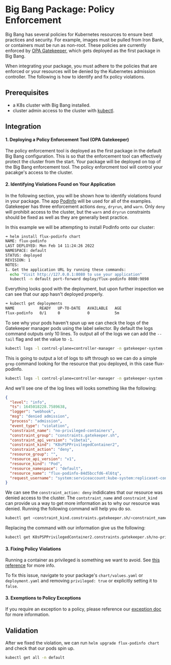 # Big Bang Package: Policy Enforcement

Big Bang has several policies for Kubernetes resources to ensure best practices and security.  For example, images must be pulled from Iron Bank, or containers must be run as non-root.  These policies are currently enforced by [OPA Gatekeeper](https://repo1.dso.mil/platform-one/big-bang/apps/core/policy), which gets deployed as the first package in Big Bang.

When integrating your package, you must adhere to the policies that are enforced or your resources will be denied by the Kubernetes admission controller.  The following is how to identify and fix policy violations.

## Prerequisites

- a K8s cluster with Big Bang installed.
- cluster admin access to the cluster with [kubectl](https://kubernetes.io/docs/tasks/tools/).

## Integration

#### 1. Deploying a Policy Enforcement Tool (OPA Gatekeeper) 

The policy enforcement tool is deployed as the first package in the default Big Bang configuration. This is so that the enforcement tool can effectively protect the cluster from the start. Your package will be deployed on top of the Big Bang enforcement tool. The policy enforcment tool will control your pacakge's access to the cluster.

#### 2. Identifying Violations Found on Your Application

In the following section, you will be shown how to identify violations found in your package. The app [PodInfo](https://repo1.dso.mil/platform-one/big-bang/apps/sandbox/podinfo) will be used for all of the examples. Gatekeeper has three enforcement actions `deny`, `dryrun`, and `warn`. Only `deny` will prohibit access to the cluster, but the `warn` and `dryrun` constraints should be fixed as well as they are generally best practice.

In this example we will be attempting to install PodInfo onto our cluster:
```bash
➜ helm install flux-podinfo chart                              
NAME: flux-podinfo
LAST DEPLOYED: Mon Feb 14 11:24:26 2022
NAMESPACE: default
STATUS: deployed
REVISION: 1
NOTES:
1. Get the application URL by running these commands:
  echo "Visit http://127.0.0.1:8080 to use your application"
  kubectl -n default port-forward deploy/flux-podinfo 8080:9898
```
Everything looks good with the deployment, but upon further inspection we can see that our app hasn't deployed properly.
```bash
➜ kubectl get deployments
NAME           READY   UP-TO-DATE   AVAILABLE   AGE
flux-podinfo   0/1     0            0           5m
```
To see why your pods haven't spun up we can check the logs of the Gatekeeper manager pods using the label selector. By default the logs command outputs only 10 lines. To output all of the logs we can add the `--tail` flag and set the value to `-1`.
```bash
kubectl logs -l control-plane=controller-manager -n gatekeeper-system --tail=-1
```
This is going to output a lot of logs to sift through so we can do a simple `grep` command looking for the resource that you deployed, in this case flux-podinfo.

```bash
kubectl logs -l control-plane=controller-manager -n gatekeeper-system --tail=-1 | grep "flux-podinfo"
```
And we'll see one of the log lines will looks something like the following:
```json
{
  "level": "info",
  "ts": 1645018228.7589638,
  "logger": "webhook",
  "msg": "denied admission",
  "process": "admission",
  "event_type": "violation",
  "constraint_name": "no-privileged-containers",
  "constraint_group": "constraints.gatekeeper.sh",
  "constraint_api_version": "v1beta1",
  "constraint_kind": "K8sPSPPrivilegedContainer2",
  "constraint_action": "deny",
  "resource_group": "",
  "resource_api_version": "v1",
  "resource_kind": "Pod",
  "resource_namespace": "default",
  "resource_name": "flux-podinfo-84d5bccfd6-4l6tq",
  "request_username": "system:serviceaccount:kube-system:replicaset-controller"
}
```
We can see the `constraint_action: deny` indidicates that our resource was denied access to the cluster. The `contstraint_name` and `constraint_kind` can provide us a way to get more information as to why our resource was denied. Running the following command will help you do so.

```bash
kubectl get <constraint_kind.constraints.gatekeeper.sh/<constraint_name> -o json | jq '.status.violations | map(select(.namespace==<resource_namespace>))'
```
Replacing the command with our information give us the following:
```bash
kubectl get K8sPSPPrivilegedContainer2.constraints.gatekeeper.sh/no-privileged-containers -o json | jq '.status.violations | map(select(.namespace=="default"))'
```

#### 3. Fixing Policy Violations

Running a container as privileged is something we want to avoid. See [this reference](https://kubesec.io/basics/containers-securitycontext-privileged-true/) for more info.

To fix this issue, navigate to your package's `chart/values.yaml` or `deployment.yaml` and removing `privileged: true` or explicitly setting it to `false`.  

#### 3. Exemptions to Policy Exceptions

If you require an exception to a policy, please reference our [exception doc](https://repo1.dso.mil/platform-one/big-bang/apps/core/policy/-/blob/main/docs/exceptions.md) for more information.


## Validation

After we fixed the violation, we can run `helm upgrade flux-podinfo chart` and check that our pods spin up.

```bash
kubectl get all -n default
```
